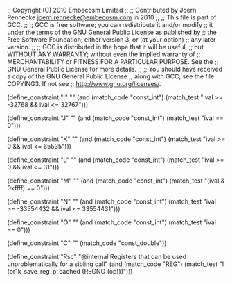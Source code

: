 ;; Copyright (C) 2010 Embecosm Limited
;;
;; Contributed by Joern Rennecke <joern.rennecke@embecosm.com> in 2010
;;
;; This file is part of GCC.
;;
;; GCC is free software; you can redistribute it and/or modify
;; it under the terms of the GNU General Public License as published by
;; the Free Software Foundation; either version 3, or (at your option)
;; any later version.
;;
;; GCC is distributed in the hope that it will be useful,
;; but WITHOUT ANY WARRANTY; without even the implied warranty of
;; MERCHANTABILITY or FITNESS FOR A PARTICULAR PURPOSE.  See the
;; GNU General Public License for more details.
;;
;; You should have received a copy of the GNU General Public License
;; along with GCC; see the file COPYING3.  If not see
;; <http://www.gnu.org/licenses/>.

(define_constraint "I"
  ""
  (and (match_code "const_int")
       (match_test "ival >= -32768 && ival <= 32767")))

(define_constraint "J"
  ""
  (and (match_code "const_int")
       (match_test "ival == 0")))

(define_constraint "K"
  ""
  (and (match_code "const_int")
       (match_test "ival >= 0 && ival <= 65535")))

(define_constraint "L"
  ""
  (and (match_code "const_int")
       (match_test "ival >= 0 && ival <= 31")))

(define_constraint "M"
  ""
  (and (match_code "const_int")
       (match_test "(ival & 0xffff) == 0")))

(define_constraint "N"
  ""
  (and (match_code "const_int")
       (match_test "ival >= -33554432 && ival <= 33554431")))

(define_constraint "O"
  ""
  (and (match_code "const_int")
       (match_test "ival == 0")))

(define_constraint "C"
  ""
  (match_code "const_double"))

(define_constraint "Rsc"
  "@internal
   Registers that can be used unproblematically for a sibling call"
  (and (match_code "REG")
       (match_test "!(or1k_save_reg_p_cached (REGNO (op)))")))
